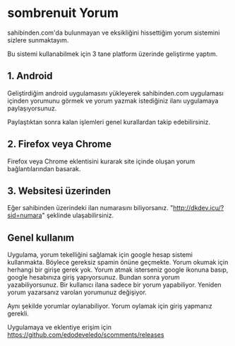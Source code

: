 # sombrenuit Yorum

sahibinden.com'da bulunmayan ve eksikliğini hissettiğim yorum sistemini sizlere sunmaktayım.

Bu sistemi kullanabilmek için 3 tane platform üzerinde geliştirme yaptım.

## 1. Android

Geliştirdiğim android uygulamasını yükleyerek sahibinden.com uygulaması içinden yorumunu görmek ve yorum yazmak istediğiniz ilanı uygulamaya paylaşıyorsunuz.

Paylaştıktan sonra kalan işlemleri genel kurallardan takip edebilirsiniz.

## 2. Firefox veya Chrome

Firefox veya Chrome eklentisini kurarak site içinde oluşan yorum bağlantılarından basarak.

## 3. Websitesi üzerinden

Eğer sahibinden üzerindeki ilan numarasını biliyorsanız.
"http://dkdev.icu/?sid=numara" şeklinde ulaşabilirsiniz.

## Genel kullanım

Uygulama, yorum tekelliğini sağlamak için google hesap sistemi kullanmakta. Böylece gereksiz spamin önüne geçmekte. Yorum okumak için herhangi bir girişe gerek yok. Yorum atmak isterseniz google ikonuna basıp, google hesabınıza giriş yapıyorsunuz. Bundan sonra yorum yazabiliyorsunuz. Bir kullanıcı ilana sadece bir yorum yapabiliyor. Yeniden yorum yazarsanız varolan yorumunuz değişiyor.

Aynı şekilde yorumlar oylanabiliyor. Yorum oylamak için giriş yapmanız gerekli.

Uygulamaya ve eklentiye erişim için
https://github.com/edodeveledo/scomments/releases
